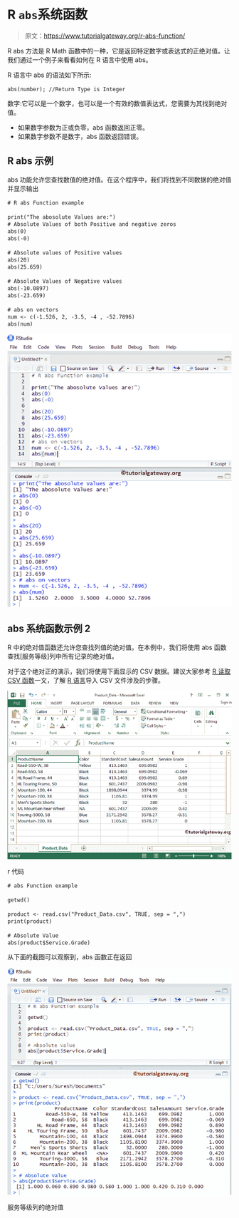 # R `abs`系统函数

> 原文：<https://www.tutorialgateway.org/r-abs-function/>

R abs 方法是 R Math 函数中的一种，它是返回特定数字或表达式的正绝对值。让我们通过一个例子来看看如何在 R 语言中使用 abs。

R 语言中 abs 的语法如下所示:

```
abs(number); //Return Type is Integer
```

数字:它可以是一个数字，也可以是一个有效的数值表达式，您需要为其找到绝对值。

*   如果数字参数为正或负零，abs 函数返回正零。
*   如果数字参数不是数字，abs 函数返回错误。

## R abs 示例

abs 功能允许您查找数值的绝对值。在这个程序中，我们将找到不同数据的绝对值并显示输出

```
# R abs Function example

print("The abosolute Values are:")
# Absolute Values of both Positive and negative zeros
abs(0)
abs(-0)

# Absolute values of Positive values
abs(20)
abs(25.659)

# Absolute Values of Negative values
abs(-10.0897)
abs(-23.659)

# abs on vectors
num <- c(-1.526, 2, -3.5, -4 , -52.7896)
abs(num)
```

![R abs Function 1](img/37db73b8fddb0019474cd1ce607eb1c2.png)

## abs 系统函数示例 2

R 中的绝对值函数还允许您查找列值的绝对值。在本例中，我们将使用 abs 函数查找[服务等级]列中所有记录的绝对值。

对于这个绝对正的演示，我们将使用下面显示的 CSV 数据。建议大家参考 [R 读取 CSV 函数](https://www.tutorialgateway.org/r-read-csv-function/)一文，了解 [R 语言](https://www.tutorialgateway.org/r-programming/)导入 CSV 文件涉及的步骤。

![R abs Function 3](img/d78fdb06e227ed4400b3cb37f49f0bc5.png)

r 代码

```
# abs Function example

getwd()

product <- read.csv("Product_Data.csv", TRUE, sep = ",")
print(product)

# Absolute Value
abs(product$Service.Grade)
```

从下面的截图可以观察到，abs 函数正在返回

![R abs Function 2](img/51b1fe6472e1e95dbc157b59cd3d8f48.png)

服务等级列的绝对值
